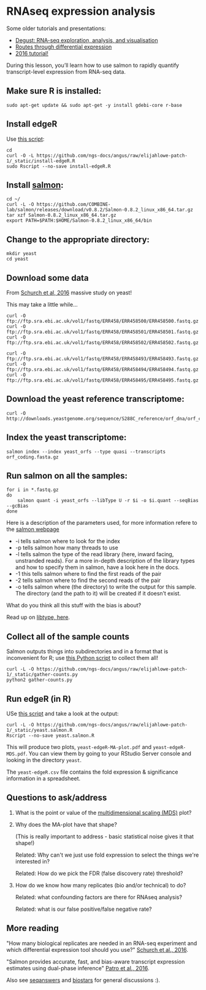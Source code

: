# RNAseq expression analysis

Some older tutorials and presentations:

* [Degust: RNA-seq exploration, analysis, and visualisation](http://degust.erc.monash.edu/)
* [Routes through differential expression](https://angus.readthedocs.io/en/2016/_static/RoutesThroughDESeqAnalysis.pdf)
* [2016 tutorial!](https://angus.readthedocs.io/en/2016/rob_quant/tut.html)

During this lesson, you’ll learn how to use salmon to rapidly quantify
transcript-level expression from RNA-seq data.

## Make sure R is installed:

```
sudo apt-get update && sudo apt-get -y install gdebi-core r-base
```

      
## Install edgeR

Use [this script](https://github.com/ngs-docs/angus/blob/elijahlowe-patch-1/_static/install-edgeR.R):

```
cd
curl -O -L https://github.com/ngs-docs/angus/raw/elijahlowe-patch-1/_static/install-edgeR.R
sudo Rscript --no-save install-edgeR.R
```

## Install [salmon](https://salmon.readthedocs.io):

```
cd ~/
curl -L -O https://github.com/COMBINE-lab/salmon/releases/download/v0.8.2/Salmon-0.8.2_linux_x86_64.tar.gz
tar xzf Salmon-0.8.2_linux_x86_64.tar.gz
export PATH=$PATH:$HOME/Salmon-0.8.2_linux_x86_64/bin
```

## Change to the appropriate directory:

```
mkdir yeast
cd yeast
```

## Download some data

From [Schurch et al, 2016](https://www.ncbi.nlm.nih.gov/pmc/articles/PMC4878611/) massive study on yeast!

This may take a little while...

```
curl -O ftp://ftp.sra.ebi.ac.uk/vol1/fastq/ERR458/ERR458500/ERR458500.fastq.gz
curl -O ftp://ftp.sra.ebi.ac.uk/vol1/fastq/ERR458/ERR458501/ERR458501.fastq.gz
curl -O ftp://ftp.sra.ebi.ac.uk/vol1/fastq/ERR458/ERR458502/ERR458502.fastq.gz

curl -O ftp://ftp.sra.ebi.ac.uk/vol1/fastq/ERR458/ERR458493/ERR458493.fastq.gz
curl -O ftp://ftp.sra.ebi.ac.uk/vol1/fastq/ERR458/ERR458494/ERR458494.fastq.gz
curl -O ftp://ftp.sra.ebi.ac.uk/vol1/fastq/ERR458/ERR458495/ERR458495.fastq.gz
```

## Download the yeast reference transcriptome:

```
curl -O http://downloads.yeastgenome.org/sequence/S288C_reference/orf_dna/orf_coding.fasta.gz
```

## Index the yeast transcriptome:

```
salmon index --index yeast_orfs --type quasi --transcripts orf_coding.fasta.gz
```

## Run salmon on all the samples:

```
for i in *.fastq.gz
do
    salmon quant -i yeast_orfs --libType U -r $i -o $i.quant --seqBias --gcBias
done
```

Here is a description of the parameters used, for more information refere to the [salmon webpage](http://salmon.readthedocs.io/en/latest/salmon.html)
  - -i tells salmon where to look for the index
  - -p tells salmon how many threads to use
  - -l tells salmon the type of the read library (here, inward facing, unstranded reads). For a more in-depth description of the library types and how to specify them in salmon, have a look here in the docs.
  - -1 this tells salmon where to find the first reads of the pair
  - -2 tells salmon where to find the second reads of the pair
  - -o tells salmon where (the directory) to write the output for this sample. The directory (and the path to it) will be created if it doesn’t exist.
   
What do you think all this stuff with the bias is about?

Read up on [libtype, here](https://salmon.readthedocs.io/en/latest/salmon.html#what-s-this-libtype).

## Collect all of the sample counts

Salmon outputs things into subdirectories and in a format that is inconvenient
for R; use [this Python script](https://github.com/ngs-docs/angus/blob/elijahlowe-patch-1/_static/gather-counts.py) to collect them all!

```
curl -L -O https://github.com/ngs-docs/angus/raw/elijahlowe-patch-1/_static/gather-counts.py
python2 gather-counts.py
```

## Run edgeR (in R)

USe [this script](https://github.com/ngs-docs/angus/blob/elijahlowe-patch-1/_static/yeast.salmon.R) and take a look at the output:

```
curl -L -O https://github.com/ngs-docs/angus/raw/elijahlowe-patch-1/_static/yeast.salmon.R
Rscript --no-save yeast.salmon.R
```

This will produce two plots, `yeast-edgeR-MA-plot.pdf` and
`yeast-edgeR-MDS.pdf`. You can view them by going to your RStudio Server
console and looking in the directory `yeast`.

The `yeast-edgeR.csv` file contains the fold expression & significance information in a spreadsheet.

## Questions to ask/address

1. What is the point or value of the [multidimensional scaling (MDS)](https://en.wikipedia.org/wiki/Multidimensional_scaling) plot?

2. Why does the MA-plot have that shape?

   (This is really important to address - basic statistical noise gives it
   that shape!)

   Related: Why can't we just use fold expression to select the things we're interested in?

   Related: How do we pick the FDR (false discovery rate) threshold?
   
3. How do we know how many replicates (bio and/or technical) to do?

   Related: what confounding factors are there for RNAseq analysis?

   Related: what is our false positive/false negative rate?

## More reading

"How many biological replicates are needed in an RNA-seq experiment and which differential expression tool should you use?" [Schurch et al., 2016](http://rnajournal.cshlp.org/content/22/6/839).

"Salmon provides accurate, fast, and bias-aware transcript expression estimates using dual-phase inference" [Patro et al., 2016](http://biorxiv.org/content/early/2016/08/30/021592).

Also see [seqanswers](http://seqanswers.com/) and [biostars](https://www.biostars.org/) for general discussions :).

